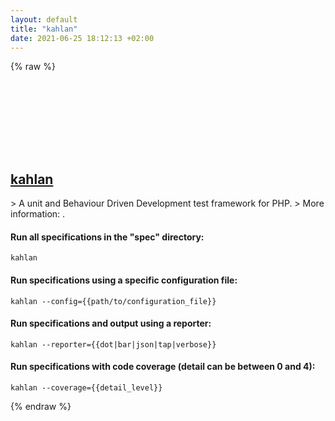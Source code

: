 ```yaml
---
layout: default
title: "kahlan"
date: 2021-06-25 18:12:13 +02:00
---
```

{% raw %}
<h2 id="kahlan">
  <a href="/en/common/kahlan.html">kahlan</a> <a href="#kahlan"><svg class="icon">
    <use href="/assets/images/unicode_sprite.svg#link" />
  </svg></a>
</h2>
> A unit and Behaviour Driven Development test framework for PHP.
> More information: <https://kahlan.github.io>.

#### Run all specifications in the "spec" directory:
```shell
kahlan
```
#### Run specifications using a specific configuration file:
```shell
kahlan --config={{path/to/configuration_file}}
```
#### Run specifications and output using a reporter:
```shell
kahlan --reporter={{dot|bar|json|tap|verbose}}
```
#### Run specifications with code coverage (detail can be between 0 and 4):
```shell
kahlan --coverage={{detail_level}}
```
{% endraw %}
